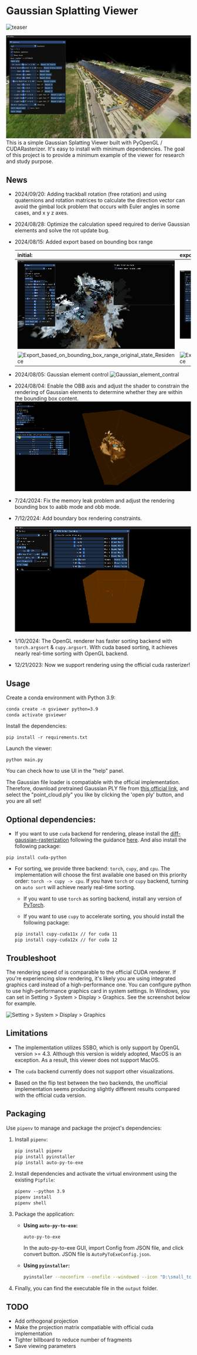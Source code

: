 # Gaussian Splatting Viewer

![teaser](./assets/teaser.png)

![building](./assets/building.png)
This is a simple Gaussian Splatting Viewer built with PyOpenGL / CUDARasterizer. It's easy to install with minimum dependencies. The goal of this project is to provide a minimum example of the viewer for research and study purpose. 

## News

- 2024/09/20: Adding trackball rotation (free rotation) and using quaternions and rotation matrices to calculate the direction vector can avoid the gimbal lock problem that occurs with Euler angles in some cases, and x y z axes.
  
- 2024/08/28: Optimize the calculation speed required to derive Gaussian elements and solve the rot update bug.
  
- 2024/08/15: Added export based on bounding box range
  
  | initial:                                                     | export:                                                      |
  | ------------------------------------------------------------ | ------------------------------------------------------------ |
  | ![Export_based_on_bounding_box_range_original_state](./assets/Export_based_on_bounding_box_range_original_state.gif) | ![Export_based_on_bounding_box_range](./assets/Export_based_on_bounding_box_range.gif) |
  | ![Export_based_on_bounding_box_range_original_state_Residence](./assets/Export_based_on_bounding_box_range_original_state_Residence.gif) | ![Export_based_on_bounding_box_range_Residence](./assets/Export_based_on_bounding_box_range_Residence.gif) |
  
- 2024/08/05: Gaussian element control
  ![Gaussian_element_contral](./assets/Gaussian_element_contral.gif)

- 2024/08/04: Enable the OBB axis and adjust the shader to constrain the rendering of Gaussian elements to determine whether they are within the bounding box content.
  ![Modify_aabb_and_obb_boundary_box](./assets/Modify_aabb_and_obb_boundary_box.gif)

- 7/24/2024: Fix the memory leak problem and adjust the rendering bounding box to aabb mode and obb mode.
  
- 7/12/2024: Add boundary box rendering constraints.

  ![Add boundary box rendering constraints](assets/Add_boundary_box_rendering_constraints.gif)

- 1/10/2024: The OpenGL renderer has faster sorting backend with `torch.argsort` & `cupy.argsort`. With cuda based sorting, it achieves nearly real-time sorting with OpenGL backend.

- 12/21/2023: Now we support rendering using the official cuda rasterizer!

## Usage

Create a conda environment with Python 3.9:
```
conda create -n gsviewer python=3.9
conda activate gsviewer
```

Install the dependencies:
```
pip install -r requirements.txt
```

Launch the viewer:
```
python main.py
```

You can check how to use UI in the "help" panel.

The Gaussian file loader is compatiable with the official implementation. 
Therefore, download pretrained Gaussian PLY file from [this official link](https://repo-sam.inria.fr/fungraph/3d-gaussian-splatting/datasets/pretrained/models.zip), and select the "point_cloud.ply" you like by clicking the 'open ply' button, and you are all set!


## Optional dependencies:

- If you want to use `cuda` backend for rendering, please install the [diff-gaussian-rasterization](https://github.com/graphdeco-inria/diff-gaussian-rasterization) following the guidance [here](https://github.com/graphdeco-inria/gaussian-splatting). And also install the following package:
```
pip install cuda-python
```

- For sorting, we provide three backend: `torch`, `cupy`, and `cpu`. The implementation will choose the first available one based on this priority order: `torch -> cupy -> cpu`. If you have `torch` or `cupy` backend, turning on `auto sort` will achieve nearly real-time sorting.
    - If you want to use `torch` as sorting backend, install any version of [PyTorch](https://pytorch.org/get-started/locally/).

    - If you want to use `cupy` to accelerate sorting, you should install the following package:
    ```
    pip install cupy-cuda11x // for cuda 11
    pip install cupy-cuda12x // for cuda 12
    ```


## Troubleshoot

The rendering speed of is comparable to the official CUDA renderer. If you're experiencing slow rendering, it's likely you are using integrated graphics card instead of a high-performance one. You can configure python to use high-performance graphics card in system settings. In Windows, you can set in Setting > System > Display > Graphics. See the screenshot below for example.

![Setting > System > Display > Graphics](assets/setting.png)

## Limitations
- The implementation utilizes SSBO, which is only support by OpenGL version >= 4.3. Although this version is widely adopted, MacOS is an exception. As a result, this viewer does not support MacOS.

- The `cuda` backend currently does not support other visualizations.

- Based on the flip test between the two backends, the unofficial implementation seems producing slightly different results compared with the official cuda version.


## Packaging

Use `pipenv` to manage and package the project's dependencies:

1. Install `pipenv`:
   ```
   pip install pipenv
   pip install pyinstaller
   pip install auto-py-to-exe
   ```
   
2. Install dependencies and activate the virtual environment using the existing `Pipfile`:
   ```
   pipenv --python 3.9
   pipenv install
   pipenv shell
   ```
   
3. Package the application:
   
   - **Using `auto-py-to-exe`:**
     ```bash
     auto-py-to-exe
     ```
     In the auto-py-to-exe GUI, import Config from JSON file, and click convert button. JSON file is `AutoPyToExeConfig.json`.

   - **Using `pyinstaller`:**
     ```bash
     pyinstaller --noconfirm --onefile --windowed --icon "D:\small_tools_python\GSViewer\EXElogo.ico" --name "GSViewer" --clean --log-level "INFO" --add-data "D:\small_tools_python\GSViewer;GSViewer/" --add-binary "D:\Anaconda3\envs\pytorch\Lib\site-packages\glfw\glfw3.dll;." --add-data "D:\small_tools_python\GSViewer\gui;gui/" --add-data "D:\small_tools_python\GSViewer\render;render/" --add-data "D:\small_tools_python\GSViewer\shaders;shaders/" --add-data "D:\small_tools_python\GSViewer\tools;tools/" --add-data "D:\small_tools_python\GSViewer\tools\gsconverter;gsconverter/" --add-data "D:\small_tools_python\GSViewer\tools\gsconverter\utils;utils/"  "D:\small_tools_python\GSViewer\main.py"
     ```

4. Finally, you can find the executable file in the `output` folder.


## TODO
- Add orthogonal projection
- Make the projection matrix compatiable with official cuda implementation
- Tighter billboard to reduce number of fragments
- Save viewing parameters